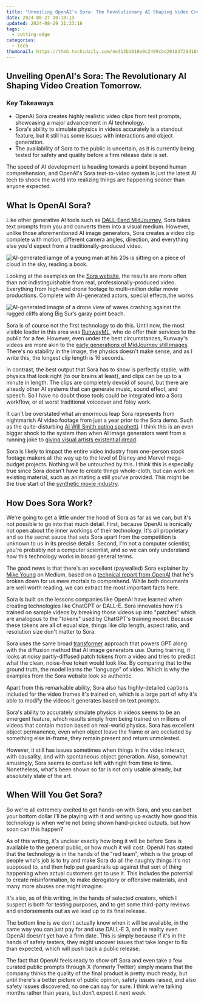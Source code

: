 ```yaml
---
title: "Unveiling OpenAI's Sora: The Revolutionary AI Shaping Video Creation Tomorrow."
date: 2024-08-27 10:18:13
updated: 2024-08-29 11:33:16
tags:
  - cutting-edge
categories:
  - tech
thumbnail: https://thmb.techidaily.com/4e313b1018e0c2499cbd20182728d1887cb747f9b7e2192f6f1e12c2015f85ae.jpg
---
```


## Unveiling OpenAI's Sora: The Revolutionary AI Shaping Video Creation Tomorrow.

### Key Takeaways

* OpenAI Sora creates highly realistic video clips from text prompts, showcasing a major advancement in AI technology.
* Sora's ability to simulate physics in videos accurately is a standout feature, but it still has some issues with interactions and object generation.
* The availability of Sora to the public is uncertain, as it is currently being tested for safety and quality before a firm release date is set.

 The speed of AI development is heading towards a point beyond human comprehension, and OpenAI's Sora text-to-video system is just the latest AI tech to shock the world into realizing things are happening sooner than anyone expected.

##  What Is OpenAI Sora?

 Like other generative AI tools such as [DALL-E](https://some-skills.techidaily.com/tailored-titling-for-stellar-online-video-content-for-2024/)[and MidJourney](https://screen-activity-recording.techidaily.com/new-the-complete-user-manual-how-to-use-screen-recording-on-mac-for-2024/), Sora takes text prompts from you and converts them into a visual medium. However, unlike those aforementioned AI image generators, Sora creates a video clip complete with motion, different camera angles, direction, and everything else you'd expect from a traditionally-produced video.

![AI-generated iamge of a young man at his 20s is sitting on a piece of cloud in the sky, reading a book.](https://static0.howtogeekimages.com/wordpress/wp-content/uploads/2024/02/screenshot-2024-02-22-at-13-00-27.png) 

 Looking at the examples on the [Sora website](https://openai.com/sora), the results are more often than not indistinguishable from real, professionally-produced video. Everything from high-end drone footage to multi-million dollar movie productions. Complete with AI-generated actors, special effects,the works.

![AI-generated imagte of a drone view of waves crashing against the rugged cliffs along Big Sur’s garay point beach.](https://static0.howtogeekimages.com/wordpress/wp-content/uploads/2024/02/screenshot-2024-02-22-at-12-59-55.png) 

 Sora is of course not the first technology to do this. Until now, the most visible leader in this area was [RunwayML](https://runwayml.com/), who do offer their services to the public for a fee. However, even under the best circumstances, Runway's videos are more akin to the [early generations of MidJourney still images](https://instagram-clips.techidaily.com/2024-approved-visual-storytelling-on-social-media-crafting-an-effective-plan/). There's no stability in the image, the physics doesn't make sense, and as I write this, the longest clip length is 16 seconds.

 In contrast, the best output that Sora has to show is perfectly stable, with physics that look right (to our brains at least), and clips can be up to a minute in length. The clips are completely devoid of sound, but there are already other AI systems that can generate music, sound effect, and speech. So I have no doubt those tools could be integrated into a Sora workflow, or at worst traditional voiceover and foley work.

 It can't be overstated what an enormous leap Sora represents from nightmarish AI video footage from just a year prior to the Sora demo. Such as the quite-disturbing [AI Will Smith eating spaghetti](https://www.youtube.com/watch?v=XQr4Xklqzw8). I think this is an even bigger shock to the system than when AI image generators went from a running joke to [giving visual artists existential dread](https://extra-hints.techidaily.com/best-practices-for-converting-webp-to-jpg-format-for-2024/).

 Sora is likely to impact the entire video industry from one-person stock footage makers all the way up to the level of Disney and Marvel mega-budget projects. Nothing will be untouched by this. I think this is especially true since Sora doesn't have to create things whole-cloth, but can work on existing material, such as animating a still you've provided. This might be the true start of the [synthetic movie industry](https://facebook-clips.techidaily.com/new-how-to-prevent-and-mend-live-stream-glitches-fb/).

##  How Does Sora Work?

 We're going to get a little under the hood of Sora as far as we can, but it's not possible to go into that much detail. First, because OpenAI is ironically not open about the inner workings of their technology. It's all proprietary and so the secret sauce that sets Sora apart from the competition is unknown to us in its precise details. Second, I'm not a computer scientist, you're probably not a computer scientist, and so we can only understand how this technology works in broad general terms.

 The good news is that there's an excellent (paywalled) Sora explainer by [Mike Young](https://medium.com/p/23da050ef3f2) on Medium, based on a [technical report from OpenAI](https://openai.com/research/video-generation-models-as-world-simulators) that he's broken down for us mere mortals to comprehend. While both documents are well worth reading, we can extract the most important facts here.

 Sora is built on the lessons companies like OpenAI have learned when creating technologies like ChatGPT or DALL-E. Sora innovates how it's trained on sample videos by breaking those videos up into "patches" which are analogous to the "tokens" used by ChatGPT's training model. Because these tokens are all of equal size, things like clip length, aspect ratio, and resolution size don't matter to Sora.

 Sora uses the same broad [transformer](https://extra-support.techidaily.com/2024-approved-picture-perfect-presentation-software-for-impeccable-photo-framing/) approach that powers GPT along with the diffusion method that AI image generators use. During training, it looks at noisy partly-diffused patch tokens from a video and tries to predict what the clean, noise-free token would look like. By comparing that to the ground truth, the model learns the "language" of video. Which is why the examples from the Sora website look so authentic.

 Apart from this remarkable ability, Sora also has highly-detailed captions included for the video frames it's trained on, which is a large part of why it's able to modify the videos it generates based on text prompts.

 Sora's ability to accurately simulate physics in videos seems to be an emergent feature, which results simply from being trained on millions of videos that contain motion based on real-world physics. Sora has excellent object permanence, even when object leave the frame or are occluded by something else in-frame, they remain present and return unmolested.

 However, it still has issues sometimes when things in the video interact, with causality, and with spontaneous object generation. Also, somewhat amusingly, Sora seems to confuse left with right from time to time. Nonetheless, what's been shown so far is not only usable already, but absolutely state of the art.

##  When Will You Get Sora?

 So we're all extremely excited to get hands-on with Sora, and you can bet your bottom dollar I'll be playing with it and writing up exactly how good this technology is when we're not being shown hand-picked outputs, but how soon can this happen?

 As of this writing, it's unclear exactly how long it will be before Sora is available to the general public, or how much it will cost. OpenAI has stated that the technology is in the hands of the "red team", which is the group of people who's job is to try and make Sora do all the naughty things it's not supposed to, and then help put guardrails up against that sort of thing happening when actual customers get to use it. This includes the potential to create misinformation, to make derogatory or offensive materials, and many more abuses one might imagine.

 It's also, as of this writing, in the hands of selected creators, which I suspect is both for testing purposes, and to get some third-party reviews and endorsements out as we lead up to its final release.

 The bottom line is we don't actually know when it will be available, in the same way you can just pay for and use DALL-E 3, and in reality even OpenAI doesn't yet have a firm date. This is simply because if it's in the hands of safety testers, they might uncover issues that take longer to fix than expected, which will push back a public release.

 The fact that OpenAI feels ready to show off Sora and even take a few curated public prompts through X (formerly Twitter) simply means that the company thinks the quality of the final product is pretty much ready, but until there's a better picture of public opinion, safety issues raised, and also safety issues discovered, no one can say for sure. I think we're talking months rather than years, but don't expect it next week.

<ins class="adsbygoogle"
     style="display:block"
     data-ad-format="autorelaxed"
     data-ad-client="ca-pub-7571918770474297"
     data-ad-slot="1223367746"></ins>



<ins class="adsbygoogle"
     style="display:block"
     data-ad-client="ca-pub-7571918770474297"
     data-ad-slot="8358498916"
     data-ad-format="auto"
     data-full-width-responsive="true"></ins>
